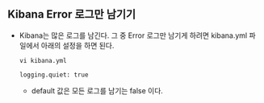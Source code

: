 ## Kibana Error 로그만 남기기

- Kibana는 많은 로그를 남긴다. 그 중 Error 로그만 남기게 하려면 kibana.yml 파일에서 아래의 설정을 하면 된다.
  ```
  vi kibana.yml

  logging.quiet: true
  ```
    - default 값은 모든 로그를 남기는 false 이다.